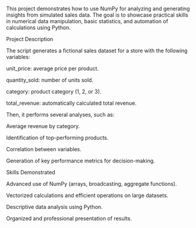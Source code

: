 This project demonstrates how to use NumPy for analyzing and generating insights from simulated sales data.
The goal is to showcase practical skills in numerical data manipulation, basic statistics, and automation of calculations using Python.

Project Description

The script generates a fictional sales dataset for a store with the following variables:

unit_price: average price per product.

quantity_sold: number of units sold.

category: product category (1, 2, or 3).

total_revenue: automatically calculated total revenue.

Then, it performs several analyses, such as:

Average revenue by category.

Identification of top-performing products.

Correlation between variables.

Generation of key performance metrics for decision-making.

Skills Demonstrated

Advanced use of NumPy (arrays, broadcasting, aggregate functions).

Vectorized calculations and efficient operations on large datasets.

Descriptive data analysis using Python.

Organized and professional presentation of results.
